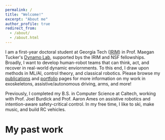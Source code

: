 ```yaml
---
permalink: /
title: "Welcome!"
excerpt: "About me"
author_profile: true
redirect_from: 
  - /about/
  - /about.html
---
```


I am a first-year doctoral student at Georgia Tech ([IRIM](https://research.gatech.edu/robotics)) 
in Prof. Maegan Tucker's [Dynamo Lab](https://dynamicmobility.github.io/), supported bys 
the IRIM and NSF fellowships. Broadly, I want to develop human-robot teams that 
can think, act, and recover in real-world dynamic enviornments. To this end, I draw
upon methods in ML/AI, control theory, and classical robotics. Please browse my
[publications](https://njanwani.github.io/publications/) and [portfolio](https://njanwani.github.io/portfolio/)
pages for more information on my work in exoskeletons, assistive/autonomous driving, 
arms, and more!

Previously, I completed my B.S. in Computer Science at Caltech, working with Prof.
Joel Burdick and Prof. Aaron Ames on assistive robotics and intention-aware
safety-critical control. In my free time, I like to ski, make music, and build
RC vehicles.

My past work
======
<!-- 
t.b.d....
My interests
======
My research interests include *human robot interaction*, *human-in-the-loop
learning*, and *safety-critical control*. I aim to design
robotic systems that safely, and seamlessly, interact
with human collaborators by fusing intelligent intention estimation via artificial
intelligence with the formal guarantees of safety-critical control. Some areas I
hope to continue studying are reinforcement learning, large language and vision
models, and nonlinear control. 

I am also committed to increasing the accessibility to robotics to incoming scientists
and engineers of any background as I have found robots provide an exceptional
opportunity to teach robust software design, multi-disciplinary problem solving,
and the importance of team collaboration.

My work and research
======
I currently conduct research with Dr. Joel Burdick at Caltech and at Caltech's
Amber Lab with Dr. Aaron Ames. With Dr. Burdick, I am investigating *intention-based
safety critical control*, where I have implemented a framework to tune robust
safety filters with machine learning methods that estimate an operator's intention.
I am currently researching reinforcement learning methods to integrate specific
operator preferences into the framework, as well as generalize it to multiple
robotic platforms.

With Dr. Ames, I am developing an ankle exoskeletal device that utilizes a novel
actuation technique, requiring custom solutions for problems like operator gait
phase estimation and control architecture. I am currently conducting human trials
to evaluate the exoskeleton's efficacy in reducing energy expenditure while walking.

I also teach robotics at Caltech, with a specific interest in increasing accessibility
to robotics in my community. To accomplish this, I have designed and taught a course on
robotic prototyping for research, and implemented a diversity, equity, and inclusion (DEI)
robotics course. I am also a teaching assistant for several robotics and computer science
courses at Caltech. -->

